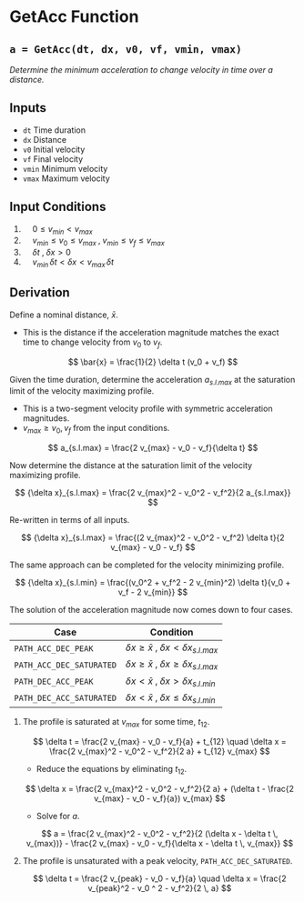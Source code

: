 # GetAcc Function

## `a = GetAcc(dt, dx, v0, vf, vmin, vmax)`

*Determine the minimum acceleration to change velocity in time over a distance.*

## Inputs

- `dt` Time duration
- `dx` Distance
- `v0` Initial velocity
- `vf` Final velocity
- `vmin` Minimum velocity
- `vmax` Maximum velocity

## Input Conditions

1. $\quad 0 \leq v_{min} < v_{max}$
2. $\quad v_{min} \leq v_0 \leq v_{max} \;,\; v_{min} \leq v_f \leq v_{max}$
3. $\quad \delta t \;,\; \delta x > 0$
4. $\quad v_{min} \, \delta t < \delta x < v_{max} \, \delta t$

## Derivation

Define a nominal distance, $\bar{x}$. 

- This is the distance if the acceleration magnitude matches the exact time to change velocity from $v_0$ to $v_f$.

$$
\bar{x} = \frac{1}{2} \delta t (v_0 + v_f)
$$

Given the time duration, determine the acceleration $a_{s.l.max}$ at the saturation limit of the velocity maximizing profile. 

- This is a two-segment velocity profile with symmetric acceleration magnitudes.
- $v_{max} \geq v_0, v_f$ from the input conditions.

$$
a_{s.l.max} = \frac{2 v_{max} - v_0 - v_f}{\delta t}
$$

Now determine the distance at the saturation limit of the velocity maximizing profile. 

$$
{\delta x}_{s.l.max} = \frac{2 v_{max}^2 - v_0^2 - v_f^2}{2 a_{s.l.max}}
$$

Re-written in terms of all inputs.

$$
{\delta x}_{s.l.max} = \frac{(2 v_{max}^2 - v_0^2 - v_f^2) \delta t}{2 v_{max} - v_0 - v_f}
$$

The same approach can be completed for the velocity minimizing profile.

$$
{\delta x}_{s.l.min} = \frac{(v_0^2 + v_f^2 - 2 v_{min}^2) \delta t}{v_0 + v_f - 2 v_{min}}
$$

The solution of the acceleration magnitude now comes down to four cases.

Case | Condition
-----|----------
`PATH_ACC_DEC_PEAK` | $\delta x \geq \bar{x} \;,\; \delta x < {\delta x}_{s.l.max}$
`PATH_ACC_DEC_SATURATED` | $\delta x \geq \bar{x} \;,\; \delta x \geq {\delta x}_{s.l.max}$
`PATH_DEC_ACC_PEAK` | $\delta x < \bar{x} \;,\; \delta x > {\delta x}_{s.l.min}$
`PATH_DEC_ACC_SATURATED` | $\delta x < \bar{x} \;,\; \delta x \leq {\delta x}_{s.l.min}$

1. The profile is saturated at $v_{max}$ for some time, $t_{12}$.

	$$
	\delta t = \frac{2 v_{max} - v_0 - v_f}{a} + t_{12} \quad \delta x = \frac{2 v_{max}^2 - v_0^2 - v_f^2}{2 a} + t_{12} v_{max}
	$$

	- Reduce the equations by eliminating $t_{12}$.

	$$
	\delta x = \frac{2 v_{max}^2 - v_0^2 - v_f^2}{2 a} + (\delta t - \frac{2 v_{max} - v_0 - v_f}{a}) v_{max}
	$$

	- Solve for $a$.

	$$
	a = \frac{2 v_{max}^2 - v_0^2 - v_f^2}{2 (\delta x - \delta t \, v_{max})} - \frac{2 v_{max} - v_0 - v_f}{\delta x - \delta t \, v_{max}}
	$$
	
2. The profile is unsaturated with a peak velocity, `PATH_ACC_DEC_SATURATED`.

	$$
	\delta t = \frac{2 v_{peak} - v_0 - v_f}{a} \quad \delta x = \frac{2 v_{peak}^2 - v_0 ^ 2 - v_f^2}{2 \, a}
	$$